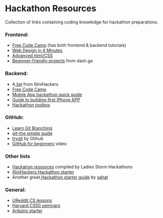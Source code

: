 # Hackathon Resources
Collection of links containing coding knowledge for hackathon preparations. 
<p>
<h3>Frontend:</h3>
<ul>
<li><a href="https://www.freecodecamp.com/map">Free Code Camp</a> (has both frontend & backend tutorials)</li>
<li><a href="http://jgthms.com/web-design-in-4-minutes">Web Design in 4 Minutes</a></li>
<li><a href="http://learn.shayhowe.com/advanced-html-css">Advanced html/CSS</a></li>
<li><a href="https://dash.generalassemb.ly">Beginner-friendly projects</a> from dash.ga</li>
</ul>
</p>
<p>
<h3>Backend:</h3>
<ul>
<li>A<a href="https://github.com/IlliniHackers/start-here/wiki/Backend-Development"> list</a> from IlliniHackers</li>
<li><a href="https://www.freecodecamp.com/map">Free Code Camp</a></li>
<li><a href="https://sendgrid.com/blog/mobile-app-hackathon-quickstart-guide/">Mobile App hackathon quick guide </a></li>  
<li><a href="https://sendgrid.com/blog/hackathon-your-first-iphone-app/">Guide to building first iPhone APP </a></li>  
<li><a href="https://sendgrid.com/blog/whats-hackathon-toolbox/">Hackathon toolbox </a></li> 
</ul>
</p>

<h3>GitHub:</h3>
<ul>
<li><a href="http://learngitbranching.js.org/">Learn Git Branching </a></li>
<li><a href="https://rogerdudler.github.io/git-guide/">git-the simple guide</a></li>
<li><a href="https://try.github.io/levels/1/challenges/1">trygit</a> by Github </li>
<li><a href="https://www.youtube.com/watch?v=E8TXME3bzNs">GitHub for beginners</a> video</li>
</ul>

<h3>Other lists </h3>
<ul>
<li><a href="https://github.com/Ladies-Storm-Hackathons/Resources">Hackahon resources</a> compiled by Ladies Storm Hackathons</li>
<li><a href="https://github.com/IlliniHackers/start-here">IlliniHackers Hackathon starter</a></li>
<li>Another great<a href="https://github.com/sahat/hackathon-starter"> Hackathon starter guide</a> by  <a href="https://github.com/sahat"> sahat</a>
</ul>

<h3>General:</h3>
<ul>
<li><a href="http://www.ureddit.com/category/23442/computer-science">UReddit CS lessons</a></li>
<li><a href="https://manual.cs50.net/seminars/">Harvard CS50 seminars</a></li>
<li><a href="https://www.arduino.cc/en/Main/ArduinoStarterKit">Arduino starter</a></li>
</ul>
